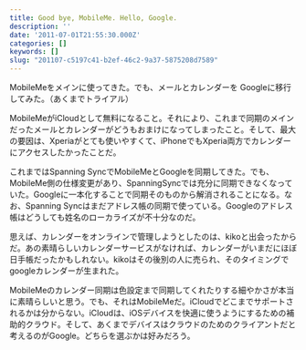 ```yaml
---
title: Good bye, MobileMe. Hello, Google.
description: ''
date: '2011-07-01T21:55:30.000Z'
categories: []
keywords: []
slug: "201107-c5197c41-b2ef-46c2-9a37-5875208d7589"
---
```

MobileMeをメインに使ってきた。でも、メールとカレンダーを Googleに移行してみた。（あくまでトライアル）

MobileMeがiCloudとして無料になること。それにより、これまで同期のメインだったメールとカレンダーがどうもおまけになってしまったこと。そして、最大の要因は、Xperiaがとても使いやすくて、iPhoneでもXperia両方でカレンダーにアクセスしたかったことだ。

これまではSpanning SyncでMobileMeとGoogleを同期してきた。でも、MobileMe側の仕様変更があり、SpanningSyncでは充分に同期できなくなっていた。Googleに一本化することで同期そのものから解消されることになる。なお、Spanning Syncはまだアドレス帳の同期で使っている。Googleのアドレス帳はどうしても姓名のローカライズが不十分なのだ。

思えば、カレンダーをオンラインで管理しようとしたのは、kikoと出会ったからだ。あの素晴らしいカレンダーサービスがなければ、カレンダーがいまだにほぼ日手帳だったかもしれない。kikoはその後別の人に売られ、そのタイミングでgoogleカレンダーが生まれた。

MobileMeのカレンダー同期は色設定まで同期してくれたりする細やかさが本当に素晴らしいと思う。でも、それはMobileMeだ。iCloudでどこまでサポートされるかは分からない。iCloudは、iOSデバイスを快適に使うようにするための補助的クラウド。そして、あくまでデバイスはクラウドのためのクライアントだと考えるのがGoogle。どちらを選ぶかは好みだろう。